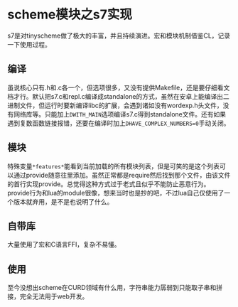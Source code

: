# scheme模块之s7实现

s7是对tinyscheme做了极大的丰富，并且持续演进。宏和模块机制借鉴CL，记录一下使用过程。

编译
--
虽说核心只有.h和.c各一个，但选项很多，又没有提供Makefile，还是要仔细看文档才行。默认把s7.c和repl.c编译成standalone的方式，虽然在安卓上能编译出二进制文件，但运行时要新编译libc的扩展，会遇到诸如没有wordexp.h头文件，没有网络库等。只能加上`DWITH_MAIN`选项编译s7.c得到standalone文件。还有如果遇到复数函数链接报错，还要在编译时加上`DHAVE_COMPLEX_NUMBERS=0`手动关闭。

模块
--
特殊变量`*features*`能看到当前加载的所有模块列表，但是可笑的是这个列表可以通过provide随意往里添加。虽然正常都是require然后找到那个文件，由该文件的首行实现provide。总觉得这种方式过于老式且似乎不能防止恶意行为。provide行为和lua的module很像，想来当时也是抄的吧，不过lua自己仅使用了一个版本就弃用，是不是也说明了什么。

自带库
--
大量使用了宏和C语言FFI，复杂不易懂。

使用
--
至今没想出scheme在CURD领域有什么用，字符串能力孱弱到只能取子串和拼接，完全无法用于web开发。